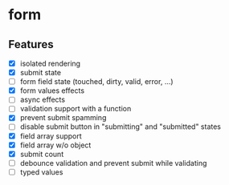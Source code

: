 # form

## Features

- [x] isolated rendering
- [x] submit state
- [ ] form field state (touched, dirty, valid, error, ...)
- [x] form values effects
- [ ] async effects
- [ ] validation support with a function
- [x] prevent submit spamming
- [ ] disable submit button in "submitting" and "submitted" states
- [x] field array support
- [x] field array w/o object
- [x] submit count
- [ ] debounce validation and prevent submit while validating
- [ ] typed values
